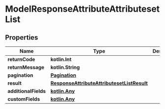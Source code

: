 
# ModelResponseAttributeAttributesetList

## Properties
| Name | Type | Description | Notes |
| ------------ | ------------- | ------------- | ------------- |
| **returnCode** | **kotlin.Int** |  |  [optional] |
| **returnMessage** | **kotlin.String** |  |  [optional] |
| **pagination** | [**Pagination**](Pagination.md) |  |  [optional] |
| **result** | [**ResponseAttributeAttributesetListResult**](ResponseAttributeAttributesetListResult.md) |  |  [optional] |
| **additionalFields** | [**kotlin.Any**](.md) |  |  [optional] |
| **customFields** | [**kotlin.Any**](.md) |  |  [optional] |




